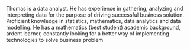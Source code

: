 Thomas is a data analyst. He has experience in gathering, analyzing and interpreting data for the
purpose of driving successful business solution. Proficient knowledge in statistics, mathematics, data
analytics and data modelling. He has a mathematics (best student) academic background, ardent
learner, constantly looking for a better way of implementing technologies to solve business problem
